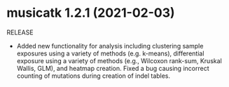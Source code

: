 # musicatk 1.2.1 (2021-02-03)
RELEASE
* Added new functionality for analysis including clustering sample exposures using a variety of methods (e.g. k-means), differential exposure using a variety of methods (e.g., Wilcoxon rank-sum, Kruskal Wallis, GLM), and heatmap creation. Fixed a bug causing incorrect counting of mutations during creation of indel tables.
